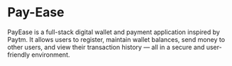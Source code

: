 # Pay-Ease
PayEase is a full-stack digital wallet and payment application inspired by Paytm. It allows users to register, maintain wallet balances, send money to other users, and view their transaction history — all in a secure and user-friendly environment.
